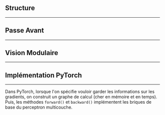

## Structure

<hr>




## Passe Avant

<hr>




## Vision Modulaire

<hr>




## Implémentation PyTorch

<hr>

Dans PyTorch, lorsque l'on spécifie vouloir garder les informations sur les gradients, on construit un graphe de calcul (cher en mémoire et en temps). Puis, les méthodes `forward()` et `backward()` implémentent les briques de base du perceptron multicouche.